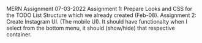 MERN Assignment 07-03-2022
Assignment 1: Prepare Looks and CSS for the TODO List Structure which we already created (Feb-08).
Assignment 2: Create Instagram UI. (The mobile UI). It should have functionalty when I select from the bottom menu, it should (show/hide) that respective container.
